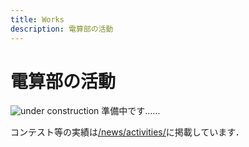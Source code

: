 ```yaml
---
title: Works
description: 電算部の活動
---
```


# 電算部の活動

![under construction]($assets/img/mark_koujichu.png)
準備中です……

コンテスト等の実績は[/news/activities/](/news/activities/)に掲載しています．
